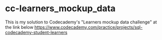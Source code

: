 # cc-learners_mockup_data
This is my solution to Codecademy's "Learners mockup data challenge" at the link below
https://www.codecademy.com/practice/projects/sql-codecademy-student-learners
